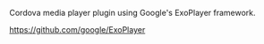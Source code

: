 Cordova media player plugin using Google's ExoPlayer framework.

https://github.com/google/ExoPlayer
